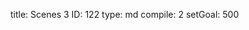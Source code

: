 title:          Scenes 3
ID:             122
type:           md
compile:        2
setGoal:        500


